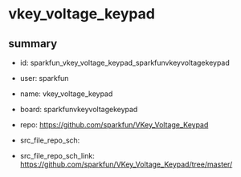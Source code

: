 # vkey_voltage_keypad
 
## summary 
* id: sparkfun_vkey_voltage_keypad_sparkfunvkeyvoltagekeypad
* user: sparkfun
* name: vkey_voltage_keypad
* board: sparkfunvkeyvoltagekeypad
* repo: https://github.com/sparkfun/VKey_Voltage_Keypad



* src_file_repo_sch: 
* src_file_repo_sch_link: https://github.com/sparkfun/VKey_Voltage_Keypad/tree/master/






